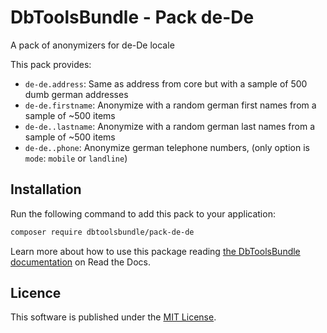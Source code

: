 # DbToolsBundle - Pack de-De
A pack of anonymizers for de-De locale

This pack provides:

* `de-de.address`: Same as address from core but with a sample of 500 dumb german addresses
* `de-de.firstname`: Anonymize with a random german first names from a sample of ~500 items
* `de-de..lastname`: Anonymize with a random german last names from a sample of ~500 items
* `de-de..phone`: Anonymize german telephone numbers, (only option is `mode`: `mobile` or `landline`)

## Installation

Run the following command to add this pack to your application:

```sh
composer require dbtoolsbundle/pack-de-de
```

Learn more about how to use this package reading [the DbToolsBundle documentation](https://dbtoolsbundle.readthedocs.io/) on Read the Docs.

## Licence

This software is published under the [MIT License](./LICENCE.md).
